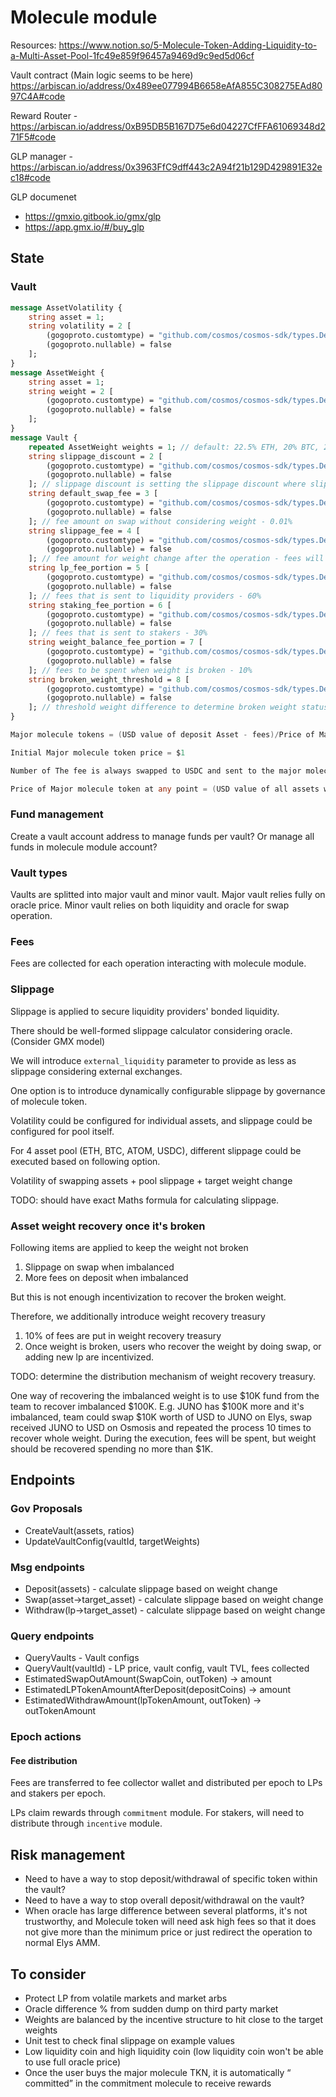 # Molecule module

Resources:
https://www.notion.so/5-Molecule-Token-Adding-Liquidity-to-a-Multi-Asset-Pool-1fc49e859f96457a9469d9c9ed5d06cf

Vault contract (Main logic seems to be here)
https://arbiscan.io/address/0x489ee077994B6658eAfA855C308275EAd8097C4A#code

Reward Router - https://arbiscan.io/address/0xB95DB5B167D75e6d04227CfFFA61069348d271F5#code

GLP manager - https://arbiscan.io/address/0x3963FfC9dff443c2A94f21b129D429891E32ec18#code

GLP documenet

- https://gmxio.gitbook.io/gmx/glp
- https://app.gmx.io/#/buy_glp

## State

### Vault

```protobuf
message AssetVolatility {
    string asset = 1;
    string volatility = 2 [
        (gogoproto.customtype) = "github.com/cosmos/cosmos-sdk/types.Dec",
        (gogoproto.nullable) = false
    ];
}
message AssetWeight {
    string asset = 1;
    string weight = 2 [
        (gogoproto.customtype) = "github.com/cosmos/cosmos-sdk/types.Dec",
        (gogoproto.nullable) = false
    ];
}
message Vault {
    repeated AssetWeight weights = 1; // default: 22.5% ETH, 20% BTC, 22.5% ATOM, 35% USDC
    string slippage_discount = 2 [
        (gogoproto.customtype) = "github.com/cosmos/cosmos-sdk/types.Dec",
        (gogoproto.nullable) = false
    ]; // slippage discount is setting the slippage discount where slippage calculation is done based on elys liquidity
    string default_swap_fee = 3 [
        (gogoproto.customtype) = "github.com/cosmos/cosmos-sdk/types.Dec",
        (gogoproto.nullable) = false
    ]; // fee amount on swap without considering weight - 0.01%
    string slippage_fee = 4 [
        (gogoproto.customtype) = "github.com/cosmos/cosmos-sdk/types.Dec",
        (gogoproto.nullable) = false
    ]; // fee amount for weight change after the operation - fees will vary between 0.01% to 1%
    string lp_fee_portion = 5 [
        (gogoproto.customtype) = "github.com/cosmos/cosmos-sdk/types.Dec",
        (gogoproto.nullable) = false
    ]; // fees that is sent to liquidity providers - 60%
    string staking_fee_portion = 6 [
        (gogoproto.customtype) = "github.com/cosmos/cosmos-sdk/types.Dec",
        (gogoproto.nullable) = false
    ]; // fees that is sent to stakers - 30%
    string weight_balance_fee_portion = 7 [
        (gogoproto.customtype) = "github.com/cosmos/cosmos-sdk/types.Dec",
        (gogoproto.nullable) = false
    ]; // fees to be spent when weight is broken - 10%
    string broken_weight_threshold = 8 [
        (gogoproto.customtype) = "github.com/cosmos/cosmos-sdk/types.Dec",
        (gogoproto.nullable) = false
    ]; // threshold weight difference to determine broken weight status - 20%
}
```

```go
Major molecule tokens = (USD value of deposit Asset - fees)/Price of Major Molecule.

Initial Major molecule token price = $1

Number of The fee is always swapped to USDC and sent to the major molecule fee wallet which stores all the revenue.

Price of Major molecule token at any point = (USD value of all assets within the major molecule +/- Margin Gains/Losses)/circulating supply of Major Molecule Tokens
```

### Fund management

Create a vault account address to manage funds per vault? Or manage all funds in molecule module account?

### Vault types

Vaults are splitted into major vault and minor vault.
Major vault relies fully on oracle price.
Minor vault relies on both liquidity and oracle for swap operation.

### Fees

Fees are collected for each operation interacting with molecule module.

### Slippage

Slippage is applied to secure liquidity providers' bonded liquidity.

There should be well-formed slippage calculator considering oracle. (Consider GMX model)

We will introduce `external_liquidity` parameter to provide as less as slippage considering external exchanges.

One option is to introduce dynamically configurable slippage by governance of molecule token.

Volatility could be configured for individual assets, and slippage could be configured for pool itself.

For 4 asset pool (ETH, BTC, ATOM, USDC), different slippage could be executed based on following option.

Volatility of swapping assets + pool slippage + target weight change

TODO: should have exact Maths formula for calculating slippage.

### Asset weight recovery once it's broken

Following items are applied to keep the weight not broken

1. Slippage on swap when imbalanced
2. More fees on deposit when imbalanced

But this is not enough incentivization to recover the broken weight.

Therefore, we additionally introduce weight recovery treasury

1. 10% of fees are put in weight recovery treasury
2. Once weight is broken, users who recover the weight by doing swap, or adding new lp are incentivized.

TODO: determine the distribution mechanism of weight recovery treasury.

One way of recovering the imbalanced weight is to use $10K fund from the team to recover imbalanced $100K.
E.g. JUNO has $100K more and it's imbalanced, team could swap $10K worth of USD to JUNO on Elys, swap received JUNO to USD on Osmosis and repeated the process 10 times to recover whole weight.
During the execution, fees will be spent, but weight should be recovered spending no more than $1K.

## Endpoints

### Gov Proposals

- CreateVault(assets, ratios)
- UpdateVaultConfig(vaultId, targetWeights)

### Msg endpoints

- Deposit(assets) - calculate slippage based on weight change
- Swap(asset->target_asset) - calculate slippage based on weight change
- Withdraw(lp->target_asset) - calculate slippage based on weight change

### Query endpoints

- QueryVaults - Vault configs
- QueryVault(vaultId) - LP price, vault config, vault TVL, fees collected
- EstimatedSwapOutAmount(SwapCoin, outToken) -> amount
- EstimatedLPTokenAmountAfterDeposit(depositCoins) -> amount
- EstimatedWithdrawAmount(lpTokenAmount, outToken) -> outTokenAmount

### Epoch actions

#### Fee distribution

Fees are transferred to fee collector wallet and distributed per epoch to LPs and stakers per epoch.

LPs claim rewards through `commitment` module.
For stakers, will need to distribute through `incentive` module.

## Risk management

- Need to have a way to stop deposit/withdrawal of specific token within the vault?
- Need to have a way to stop overall deposit/withdrawal on the vault?
- When oracle has large difference between several platforms, it's not trustworthy, and Molecule token will need ask high fees so that it does not give more than the minimum price or just redirect the operation to normal Elys AMM.

## To consider

- Protect LP from volatile markets and market arbs
- Oracle difference % from sudden dump on third party market
- Weights are balanced by the incentive structure to hit close to the target weights
- Unit test to check final slippage on example values
- Low liquidity coin and high liquidity coin (low liquidity coin won't be able to use full oracle price)
- Once the user buys the major molecule TKN, it is automatically “ committed” in the commitment molecule to receive rewards
